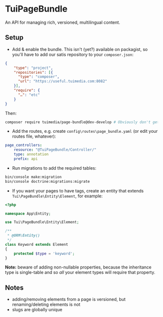 # TuiPageBundle

An API for managing rich, versioned, multilingual content.

## Setup

* Add & enable the bundle. This isn't (yet?) available on packagist, so you'll have to add our satis repository to your `composer.json`:

```json
{
    "type": "project",
    "repositories": [{
      "type": "composer",
      "url": "https://useful.tuimedia.com:8082"
    }],
    "require": {
      "…": "etc"
    }
}
```

Then:

```sh
composer require tuimedia/page-bundle@dev-develop # Obviously don't get develop once stable releases are ready
```

* Add the routes, e.g. create `config\routes\page_bundle.yaml` (or edit your routes file, whatever):

```yaml
page_controllers:
    resource: "@TuiPageBundle/Controller/"
    type: annotation
    prefix: api
```

* Run migrations to add the required tables:

```sh
bin/console make:migration
bin/console doctrine:migrations:migrate
```

* If you want your pages to have tags, create an entity that extends `Tui\PageBundle\Entity\Element`, for example:

```php
<?php

namespace App\Entity;

use Tui\PageBundle\Entity\Element;

/**
 * @ORM\Entity()
 */
class Keyword extends Element
{
    protected $type = 'keyword';
}
```

**Note:** beware of adding non-nullable properties, because the inheritance type is single-table and so *all* your element types will require that property.

## Notes

* adding/removing elements from a page is versioned, but renaming/deleting elements is not
* slugs are globally unique
